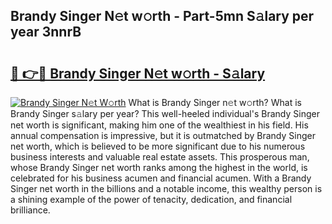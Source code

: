 ## Brandy Singer N𝚎t w𝚘rth - Part-5mn S𝚊lary per year 3nnrB

# <h2><a href="http://gc1bkd.nevu.top/?p=Brandy+Singer">🔗 👉🔴 Brandy Singer N𝚎t w𝚘rth - S𝚊lary</a></h2>

[![Brandy Singer N𝚎t W𝚘rth](https://i.imgur.com/Oavwk0R.jpeg)](http://gc1bkd.nevu.top/?p=Brandy+Singer)
What is Brandy Singer n𝚎t w𝚘rth? What is Brandy Singer s𝚊lary per year?
This well-heeled individual's Brandy Singer net worth is significant, making him one of the wealthiest in his field. His annual compensation is impressive, but it is outmatched by Brandy Singer net worth, which is believed to be more significant due to his numerous business interests and valuable real estate assets. This prosperous man, whose Brandy Singer net worth ranks among the highest in the world, is celebrated for his business acumen and financial acumen. With a Brandy Singer net worth in the billions and a notable income, this wealthy person is a shining example of the power of tenacity, dedication, and financial brilliance.
